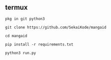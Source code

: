 ## termux
```
pkg in git python3
```

```
git clone https://github.com/SekaiKode/mangaid
```

```
cd mangaid
```


```
pip install -r requirements.txt 
```

```
python3 run.py
```
